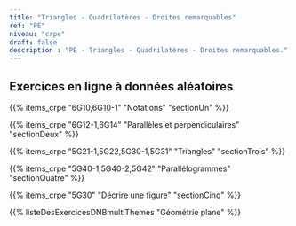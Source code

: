 ```yaml
---
title: "Triangles - Quadrilatères - Droites remarquables"
ref: "PE"
niveau: "crpe" 
draft: false
description : "PE - Triangles - Quadrilatères - Droites remarquables."
---
```


<h2 class="ui horizontal divider header">Exercices en ligne à données aléatoires</h2>

{{% items_crpe "6G10,6G10-1" "Notations" "sectionUn" %}}

{{% items_crpe "6G12-1,6G14" "Parallèles et perpendiculaires" "sectionDeux" %}}

{{% items_crpe "5G21-1,5G22,5G30-1,5G31" "Triangles" "sectionTrois" %}}

{{% items_crpe "5G40-1,5G40-2,5G42" "Parallélogrammes" "sectionQuatre" %}}

{{% items_crpe "5G30" "Décrire une figure" "sectionCinq" %}}

{{% listeDesExercicesDNBmultiThemes "Géométrie plane" %}}